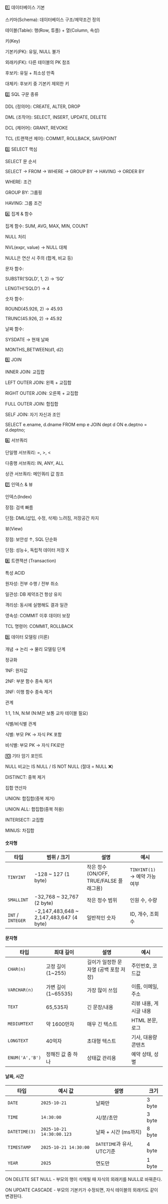 1️⃣ 데이터베이스 기본

스키마(Schema): 데이터베이스 구조/제약조건 정의

테이블(Table): 행(Row, 튜플) + 열(Column, 속성)

키(Key)

기본키(PK): 유일, NULL 불가

외래키(FK): 다른 테이블의 PK 참조

후보키: 유일 + 최소성 만족

대체키: 후보키 중 기본키 제외한 키

2️⃣ SQL 구문 종류

DDL (정의어): CREATE, ALTER, DROP

DML (조작어): SELECT, INSERT, UPDATE, DELETE

DCL (제어어): GRANT, REVOKE

TCL (트랜잭션 제어): COMMIT, ROLLBACK, SAVEPOINT

3️⃣ SELECT 핵심

SELECT 문 순서

SELECT → FROM → WHERE → GROUP BY → HAVING → ORDER BY

WHERE: 조건

GROUP BY: 그룹핑

HAVING: 그룹 조건

4️⃣ 집계 & 함수

집계 함수: SUM, AVG, MAX, MIN, COUNT

NULL 처리

NVL(expr, value) → NULL 대체

NULL은 연산 시 주의 (합계, 비교 등)

문자 함수:

SUBSTR(‘SQLD’, 1, 2) → ‘SQ’

LENGTH(‘SQLD’) → 4

숫자 함수:

ROUND(45.926, 2) → 45.93

TRUNC(45.926, 2) → 45.92

날짜 함수:

SYSDATE → 현재 날짜

MONTHS_BETWEEN(d1, d2)

5️⃣ JOIN

INNER JOIN: 교집합

LEFT OUTER JOIN: 왼쪽 + 교집합

RIGHT OUTER JOIN: 오른쪽 + 교집합

FULL OUTER JOIN: 합집합

SELF JOIN: 자기 자신과 조인

SELECT e.ename, d.dname
FROM emp e
JOIN dept d ON e.deptno = d.deptno;

6️⃣ 서브쿼리

단일행 서브쿼리: =, >, <

다중행 서브쿼리: IN, ANY, ALL

상관 서브쿼리: 메인쿼리 값 참조

7️⃣ 인덱스 & 뷰

인덱스(Index)

장점: 검색 빠름

단점: DML(삽입, 수정, 삭제) 느려짐, 저장공간 차지

뷰(View)

장점: 보안성 ↑, SQL 단순화

단점: 성능↓, 독립적 데이터 저장 X

8️⃣ 트랜잭션 (Transaction)

특성 ACID

원자성: 전부 수행 / 전부 취소

일관성: DB 제약조건 항상 유지

격리성: 동시에 실행해도 결과 일관

영속성: COMMIT 이후 데이터 보장

TCL 명령어: COMMIT, ROLLBACK

9️⃣ 데이터 모델링 (이론)

개념 → 논리 → 물리 모델링 단계

정규화

1NF: 원자값

2NF: 부분 함수 종속 제거

3NF: 이행 함수 종속 제거

관계

1:1, 1:N, N:M (N:M은 보통 교차 테이블 필요)

식별/비식별 관계

식별: 부모 PK → 자식 PK 포함

비식별: 부모 PK → 자식 FK로만

🔟 기타 암기 포인트

NULL 비교는 IS NULL / IS NOT NULL (절대 = NULL ❌)

DISTINCT: 중복 제거

집합 연산자

UNION: 합집합(중복 제거)

UNION ALL: 합집합(중복 허용)

INTERSECT: 교집합

MINUS: 차집합

<h4> 숫자형 </h4>

| 타입                 | 범위 / 크기                                 | 설명                              | 예시                               |
| ------------------ | --------------------------------------- | ------------------------------- | -------------------------------- |
| `TINYINT`          | -128 ~ 127 (1 byte)                     | 작은 정수 (ON/OFF, TRUE/FALSE 플래그용) | `TINYINT(1)` → 예약 가능 여부          |
| `SMALLINT`         | -32,768 ~ 32,767 (2 byte)               | 작은 정수 범위                        | 인원 수, 수량                         |
| `INT` / `INTEGER`  | -2,147,483,648 ~ 2,147,483,647 (4 byte) | 일반적인 숫자                         | ID, 개수, 조회수                      |

<h4> 문자형 </h4>

| 타입              | 최대 길이           | 설명                     | 예시            |
| --------------- | --------------- | ---------------------- | ------------- |
| `CHAR(n)`       | 고정 길이 (1~255)   | 길이가 일정한 문자열 (공백 포함 저장) | 주민번호, 코드값     |
| `VARCHAR(n)`    | 가변 길이 (1~65535) | 가장 많이 쓰임               | 이름, 이메일, 주소   |
| `TEXT`          | 65,535자         | 긴 문장/내용                | 리뷰 내용, 게시글 내용 |
| `MEDIUMTEXT`    | 약 1600만자        | 매우 긴 텍스트               | HTML 본문, 로그   |
| `LONGTEXT`      | 40억자            | 초대형 텍스트                | 기사, 대용량 콘텐츠   |
| `ENUM('A','B')` | 정해진 값 중 하나      | 상태값 관리용                | 예약 상태, 성별     |

<h4> 날짜, 시간 </h4>

| 타입            | 예시 값                      | 설명                    | 크기     |
| ------------- | ------------------------- | --------------------- | ------ |
| `DATE`        | `2025-10-21`              | 날짜만                   | 3 byte |
| `TIME`        | `14:30:00`                | 시/분/초만                | 3 byte |
| `DATETIME(3)` | `2025-10-21 14:30:00.123` | 날짜 + 시간 (ms까지)        | 8 byte |
| `TIMESTAMP`   | `2025-10-21 14:30:00`     | `DATETIME`과 유사, UTC기준 | 4 byte |
| `YEAR`        | `2025`                    | 연도만                   | 1 byte |

ON DELETE SET NULL - 부모의 행이 삭제될 때
자식의 외래키를 NULL로 바꿔준다.

ON UPDATE CASCADE - 부모의 기본키가 수정되면,
자식 테이블의 외래키도 같이 변경된다.
